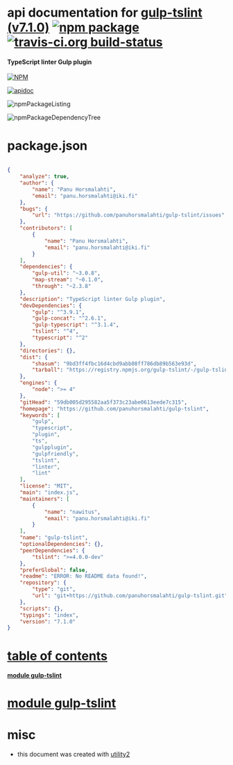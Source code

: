 # api documentation for  [gulp-tslint (v7.1.0)](https://github.com/panuhorsmalahti/gulp-tslint)  [![npm package](https://img.shields.io/npm/v/npmdoc-gulp-tslint.svg?style=flat-square)](https://www.npmjs.org/package/npmdoc-gulp-tslint) [![travis-ci.org build-status](https://api.travis-ci.org/npmdoc/node-npmdoc-gulp-tslint.svg)](https://travis-ci.org/npmdoc/node-npmdoc-gulp-tslint)
#### TypeScript linter Gulp plugin

[![NPM](https://nodei.co/npm/gulp-tslint.png?downloads=true)](https://www.npmjs.com/package/gulp-tslint)

[![apidoc](https://npmdoc.github.io/node-npmdoc-gulp-tslint/build/screenCapture.buildNpmdoc.browser._2Fhome_2Ftravis_2Fbuild_2Fnpmdoc_2Fnode-npmdoc-gulp-tslint_2Ftmp_2Fbuild_2Fapidoc.html.png)](https://npmdoc.github.io/node-npmdoc-gulp-tslint/build/apidoc.html)

![npmPackageListing](https://npmdoc.github.io/node-npmdoc-gulp-tslint/build/screenCapture.npmPackageListing.svg)

![npmPackageDependencyTree](https://npmdoc.github.io/node-npmdoc-gulp-tslint/build/screenCapture.npmPackageDependencyTree.svg)



# package.json

```json

{
    "analyze": true,
    "author": {
        "name": "Panu Horsmalahti",
        "email": "panu.horsmalahti@iki.fi"
    },
    "bugs": {
        "url": "https://github.com/panuhorsmalahti/gulp-tslint/issues"
    },
    "contributors": [
        {
            "name": "Panu Horsmalahti",
            "email": "panu.horsmalahti@iki.fi"
        }
    ],
    "dependencies": {
        "gulp-util": "~3.0.8",
        "map-stream": "~0.1.0",
        "through": "~2.3.8"
    },
    "description": "TypeScript linter Gulp plugin",
    "devDependencies": {
        "gulp": "^3.9.1",
        "gulp-concat": "^2.6.1",
        "gulp-typescript": "^3.1.4",
        "tslint": "^4",
        "typescript": "^2"
    },
    "directories": {},
    "dist": {
        "shasum": "9bd3ff4fbc16d4cbd9abb08ff786db89b563e93d",
        "tarball": "https://registry.npmjs.org/gulp-tslint/-/gulp-tslint-7.1.0.tgz"
    },
    "engines": {
        "node": ">= 4"
    },
    "gitHead": "59db005d295582aa5f373c23abe0613eede7c315",
    "homepage": "https://github.com/panuhorsmalahti/gulp-tslint",
    "keywords": [
        "gulp",
        "typescript",
        "plugin",
        "ts",
        "gulpplugin",
        "gulpfriendly",
        "tslint",
        "linter",
        "lint"
    ],
    "license": "MIT",
    "main": "index.js",
    "maintainers": [
        {
            "name": "nawitus",
            "email": "panu.horsmalahti@iki.fi"
        }
    ],
    "name": "gulp-tslint",
    "optionalDependencies": {},
    "peerDependencies": {
        "tslint": ">=4.0.0-dev"
    },
    "preferGlobal": false,
    "readme": "ERROR: No README data found!",
    "repository": {
        "type": "git",
        "url": "git+https://github.com/panuhorsmalahti/gulp-tslint.git"
    },
    "scripts": {},
    "typings": "index",
    "version": "7.1.0"
}
```



# <a name="apidoc.tableOfContents"></a>[table of contents](#apidoc.tableOfContents)

#### [module gulp-tslint](#apidoc.module.gulp-tslint)



# <a name="apidoc.module.gulp-tslint"></a>[module gulp-tslint](#apidoc.module.gulp-tslint)



# misc
- this document was created with [utility2](https://github.com/kaizhu256/node-utility2)
